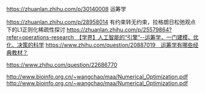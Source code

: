 
https://zhuanlan.zhihu.com/p/30140008 运筹学

https://zhuanlan.zhihu.com/p/28958014 有约束转无约束，拉格朗日松弛观点下的L1正则化稀疏性探讨
https://zhuanlan.zhihu.com/p/25579864?refer=operations-research　【学界】人工智能的“引擎”--运筹学，一门建模、优化、决策的科学
https://www.zhihu.com/question/20887019　运筹学有哪些经典教材？

https://www.zhihu.com/question/22686770


http://www.bioinfo.org.cn/~wangchao/maa/Numerical_Optimization.pdf
http://www.bioinfo.org.cn/~wangchao/maa/Numerical_Optimization.pdf
